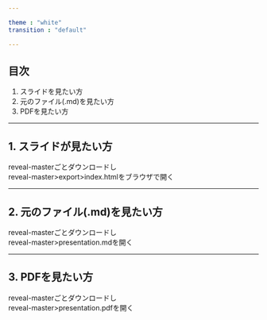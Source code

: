 ```yaml
---

theme : "white"
transition : "default"

---
```


## 目次
1. スライドを見たい方
2. 元のファイル(.md)を見たい方
3. PDFを見たい方

---

## 1. スライドが見たい方
reveal-masterごとダウンロードし<br>
reveal-master>export>index.htmlをブラウザで開く

---

## 2. 元のファイル(.md)を見たい方
reveal-masterごとダウンロードし<br>
reveal-master>presentation.mdを開く

---

## 3. PDFを見たい方
reveal-masterごとダウンロードし<br>
reveal-master>presentation.pdfを開く